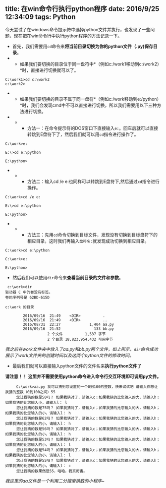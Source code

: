 ﻿title: 在win命令行执行python程序
date: 2016/9/25 12:34:09
tags: Python
---

今天尝试了在windows命令提示符中选择python文件并执行，也发现了一些问题，现在把在win命令行中执行python程序的方法记录一下。

- 首先，我们需要用`cd`命令来**将当前目录切换为你的python文件（.py)保存目录**。
- -  如果我们要切换的目录位于同一盘符中*（例如c:/work1移动到c:/work2）*时，直接进行切换就可以了。
``` 
C:\work1>cd c:\work2
c:\work2> 
```

- - 如果我们要切换的目录不属于同一盘符*（例如c:/work移动到e:/python）*时，我们会发现cmd中不可以直接进行切换，所以我们需要用以下三种方法进行切换。    
- - - 方法一：在命令提示符的DOS窗口下直接输入`e:`。回车后就可以直接转跳到E盘符下了，然后我们就可以用`cd`指令进行操作了。
```
C:\work>e:

E:\>cd e:\python
        
E:\python>
```
 - - - 方法二：输入cd /e e:也同样可以转跳到E盘符下,然后通过`cd`指令进行操作。
```
C:\work>cd /e e:

E:\>cd e:\python
        
E:\python>
```
- - - 方法三：先用`cd`命令切换到目标文件，发现没有切换到目标盘符下的相应目录，这时我们再输入`盘符名:`就发现成功切换到相应目录。
```
C:\work>cd e:\python

C:\work>e:
        
E:\python>
```
- 然后我们可以使用`dir`命令来**查看当前目录的文件和参数**。
```
 c:\work>dir
驱动器 C 中的卷没有标签。
卷的序列号是 62BD-615D
    
c:\work 的目录
    
        2016/09/16  21:49    <DIR>          .
        2016/09/16  21:49    <DIR>          ..
        2016/08/31  22:27             1,404 aa.py
        2016/09/16  21:52               133 bb.py
                   2 个文件          1,537 字节
                   2 个目录 18,823,954,432 可用字节
```
 *我之前在work文件夹中放入了aa.py和bb.py两个文件，如上所示，`dir`命令成功展示了work文件夹的创建时间以及这两个python文件的修改时间。*

- 最后我们就可以直接输入python文件的文件名来**执行python文件**了
 
**请注意！！**
**这里并不需要使用python命令进入命令行交互环境即可调用py文件。**
```
     C:\work>aa.py 我可以猜到您设置的一个0到100的整数，快来试试吧 请输入你想让我猜的整数（0到100之间）55
     您让我猜的数是50吗？ 如果我猜对了，请输入c；如果我猜的比您输入的大，请输入h；如果我猜的比您输入小，请输入l： l
     您让我猜的数是75吗？ 如果我猜对了，请输入c；如果我猜的比您输入的大，请输入h；如果我猜的比您输入的小，请输入l： h
     您让我猜的数是62吗？ 如果我猜对了，请输入c；如果我猜的比您输入的大，请输入h；如果我猜的比您输入的小，请输入l： h
     您让我猜的数是56吗？ 如果我猜对了，请输入c；如果我猜的比您输入的大，请输入h；如果我猜的比您输入的小，请输入l： h
     您让我猜的数是53吗？ 如果我猜对了，请输入c；如果我猜的比您输入的大，请输入h；如果我猜的比您输入的小，请输入l： l
     您让我猜的数是54吗？ 如果我猜对了，请输入c；如果我猜的比您输入的大，请输入h；如果我猜的比您输入的小，请输入l： l
     您让我猜的数是55吗？ 如果我猜对了，请输入c；如果我猜的比您输入的大，请输入h；如果我猜的比您输入的小，请输入l： c
     您让我猜的数果然是55，哈哈，我真厉害。
```
  *我这里的aa文件是一个利用二分搜索猜数的小程序~*